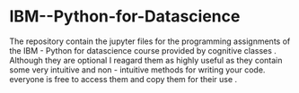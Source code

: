 # IBM--Python-for-Datascience
The repository contain the jupyter  files for the programming assignments of the IBM - Python for datascience course provided by cognitive classes . Although they are optional I reagard them as highly useful as they contain some very intuitive and non - intuitive methods for writing your code.
everyone is free to access them and copy them for their use .

